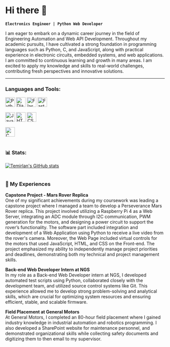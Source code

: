 # Hi there 👋

**`Electronics Engineer | Python Web Developer`**

I am eager to embark on a dynamic career journey in the field of Engineering Automation and Web API Development. Throughout my academic pursuits, I have cultivated a strong foundation in programming languages such as Python, C, and JavaScript, along with practical experience in electronic circuits, embedded systems, and web applications. I am committed to continuous learning and growth in many areas. I am excited to apply my knowledge and skills to real-world challenges, contributing fresh perspectives and innovative solutions.

---

### Languages and Tools:
<p>
    <img alt="Python" width="30px" src="https://cdn.jsdelivr.net/gh/devicons/devicon@latest/icons/python/python-original.svg"/>
    <img alt="Django" width="30px" src="https://cdn.jsdelivr.net/gh/devicons/devicon@latest/icons/django/django-plain.svg"/>
    <img alt="Flask" width="30px" src="https://cdn.jsdelivr.net/gh/devicons/devicon@latest/icons/flask/flask-original.svg"/>
    <img alt="FastAPI" width="30px" src="https://cdn.jsdelivr.net/gh/devicons/devicon@latest/icons/fastapi/fastapi-original-wordmark.svg"/>
</p>

<p>
    <img alt="JavaScript" width="30px" src="https://cdn.jsdelivr.net/gh/devicons/devicon@latest/icons/javascript/javascript-original.svg"/>
    <img alt="HTML5" width="30px" src="https://cdn.jsdelivr.net/gh/devicons/devicon@latest/icons/html5/html5-original.svg"/>
    <img alt="CSS3" width="30px" src="https://cdn.jsdelivr.net/gh/devicons/devicon@latest/icons/css3/css3-original.svg"/>
</p>

<p>
    <img alt="C" width="30" src="https://cdn.jsdelivr.net/gh/devicons/devicon@latest/icons/c/c-original.svg"/>
</p>

#

### 📊 Stats:

[![Temirlan's GitHub stats](https://github-readme-stats.vercel.app/api?username=temirlan504&show_icons=true&theme=dracula)](https://github.com/anuraghazra/github-readme-stats)

#

### 💼 My Experiences

<p>
    <strong>Capstone Project - Mars Rover Replica</strong><br>
    One of my significant achievements during my coursework was leading a capstone project where I managed a team to develop a Perseverance Mars Rover replica. This project involved utilizing a Raspberry Pi 4 as a Web Server, integrating an ADC module through I2C communication, PWM generation for the motors, and designing a power circuit to support the rover’s functionality. The software part included integration and development of a Web Application using Python to receive a live video from the rover's camera. Moreover, the Web Page included virtual controls for the motors that used JavaScript, HTML, and CSS on the Front-end. The project emphasized my ability to independently manage project priorities and deadlines, demonstrating both my technical and project management skills.
</p>

<p>
    <strong>Back-end Web Developer Intern at NGS</strong><br>
    In my role as a Back-end Web Developer intern at NGS, I developed automated test scripts using Python, collaborated closely with the development team, and utilized source control systems like Git. This experience allowed me to develop strong problem-solving and analytical skills, which are crucial for optimizing system resources and ensuring efficient, stable, and scalable firmware.
</p>

<p>
    <strong>Field Placement at General Motors</strong><br>
    At General Motors, I completed an 80-hour field placement where I gained industry knowledge in industrial automation and robotics programming. I also developed a SharePoint website for maintenance personnel, and demonstrated organizational skills while collecting safety documents and digitizing them to then email to my supervisor.
</p>
